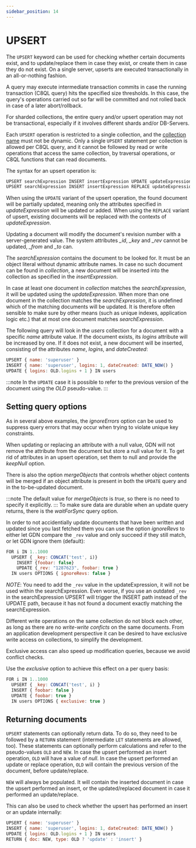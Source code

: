 ```yaml
---
sidebar_position: 14
---
```


UPSERT
======

The `UPSERT` keyword can be used for checking whether certain documents exist, and to update/replace them in case they exist, or create them in case they do not exist. On a single server, upserts are executed transactionally in an all-or-nothing fashion. 

A query may execute intermediate transaction commits in case the running transaction (C8QL query) hits the specified size thresholds. In this case, the query's operations carried out so far will be committed and not rolled back in case of a later abort/rollback. 

For sharded collections, the entire query and/or upsert operation may not be transactional, especially if it involves different shards and/or DB-Servers.

Each `UPSERT` operation is restricted to a single collection, and the [collection name](upsert.md) must not be dynamic. Only a single `UPSERT` statement per collection is allowed per C8QL query, and it cannot be followed by read or write operations that access the same collection, by traversal operations, or C8QL functions that can read documents.

The syntax for an upsert operation is:

```js
UPSERT searchExpression INSERT insertExpression UPDATE updateExpression IN collection options
UPSERT searchExpression INSERT insertExpression REPLACE updateExpression IN collection options
```

When using the `UPDATE` variant of the upsert operation, the found document will be partially updated, meaning only the attributes specified in *updateExpression* will be updated or added. When using the `REPLACE` variant of upsert, existing documents will be replaced with the contexts of *updateExpression*.

Updating a document will modify the document's revision number with a server-generated value. The system attributes *_id*, *_key* and *_rev* cannot be updated, *_from* and *_to* can.

The *searchExpression* contains the document to be looked for. It must be an object literal without dynamic attribute names. In case no such document can be found in *collection*, a new document will be inserted into the collection as specified in the *insertExpression*. 

In case at least one document in *collection* matches the *searchExpression*, it will be updated using the *updateExpression*. When more than one document in the collection matches the *searchExpression*, it is undefined which of the matching documents will be updated. It is therefore often sensible to make sure by other means (such as unique indexes, application logic etc.) that at most one document matches *searchExpression*.

The following query will look in the *users* collection for a document with a specific *name* attribute value. If the document exists, its *logins* attribute will be increased by one. If it does not exist, a new document will be inserted, consisting of the attributes *name*, *logins*, and *dateCreated*:

```js
UPSERT { name: 'superuser' } 
INSERT { name: 'superuser', logins: 1, dateCreated: DATE_NOW() } 
UPDATE { logins: OLD.logins + 1 } IN users
```

:::note
In the `UPDATE` case it is possible to refer to the previous version of the document using the *OLD* pseudo-value.
:::

Setting query options
---------------------

As in several above examples, the *ignoreErrors* option can be used to suppress query errors that may occur when trying to violate unique key constraints.

When updating or replacing an attribute with a null value, GDN will not remove the attribute from the document but store a null value for it. To get rid of attributes in an upsert operation, set them to null and provide the *keepNull* option.

There is also the option *mergeObjects* that controls whether object contents will be merged if an object attribute is present in both the `UPDATE` query and in the to-be-updated document.

:::note
The default value for *mergeObjects* is *true*, so there is no need to specify it explicitly.
:::
To make sure data are durable when an update query returns, there is the *waitForSync* query option.

In order to not accidentially update documents that have been written and updated since you last fetched them you can use the option *ignoreRevs* to either let GDN compare the `_rev` value and only succeed if they still match, or let GDN ignore them (default):

```js
FOR i IN 1..1000
  UPSERT { _key: CONCAT('test', i)}
    INSERT {foobar: false}
    UPDATE {_rev: "1287623", foobar: true }
  IN users OPTIONS { ignoreRevs: false }
```

*NOTE*: You need to add the `_rev` value in the updateExpression, it will not be used within the searchExpression. Even worse, if you use an outdated `_rev` in the searchExpression UPSERT will trigger the INSERT path instead of the UPDATE path, because it has not found a document exactly matching the searchExpression.

Different write operations on the same collection do not block each other, as long as there are no _write-write conficts_ on the same documents. From an application development perspective it can be desired to have exclusive write access on collections, to simplify the development. 

Exclusive access can also speed up modification queries, because we avoid conflict checks.

Use the *exclusive* option to achieve this effect on a per query basis:

```js
FOR i IN 1..1000
  UPSERT { _key: CONCAT('test', i) }
  INSERT { foobar: false }
  UPDATE { foobar: true }
  IN users OPTIONS { exclusive: true }
```

Returning documents
-------------------

`UPSERT` statements can optionally return data. To do so, they need to be followed by a `RETURN` statement (intermediate `LET` statements are allowed, too). These statements can optionally perform calculations and refer to the pseudo-values `OLD` and `NEW`. In case the upsert performed an insert operation, `OLD` will have a value of *null*. In case the upsert performed an update or replace operation, `OLD` will contain the previous version of the document, before update/replace.

`NEW` will always be populated. It will contain the inserted document in case the upsert performed an insert, or the updated/replaced document in case it performed an update/replace.

This can also be used to check whether the upsert has performed an insert or an update internally:

```js
UPSERT { name: 'superuser' } 
INSERT { name: 'superuser', logins: 1, dateCreated: DATE_NOW() } 
UPDATE { logins: OLD.logins + 1 } IN users
RETURN { doc: NEW, type: OLD ? 'update' : 'insert' }
```
